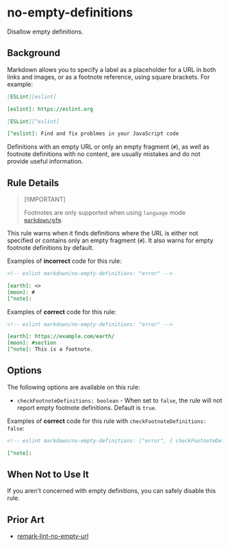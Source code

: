# no-empty-definitions

Disallow empty definitions.

## Background

Markdown allows you to specify a label as a placeholder for a URL in both links and images, or as a footnote reference, using square brackets. For example:

```markdown
[ESLint][eslint]

[eslint]: https://eslint.org

[ESLint][^eslint]

[^eslint]: Find and fix problmes in your JavaScript code
```

Definitions with an empty URL or only an empty fragment (`#`), as well as footnote definitions with no content, are usually mistakes and do not provide useful information.

## Rule Details

> [!IMPORTANT] <!-- eslint-disable-line -- This should be fixed in https://github.com/eslint/markdown/issues/294 -->
>
> Footnotes are only supported when using `language` mode [`markdown/gfm`](/README.md#languages).

This rule warns when it finds definitions where the URL is either not specified or contains only an empty fragment (`#`). It also warns for empty footnote definitions by default.

Examples of **incorrect** code for this rule:

```markdown
<!-- eslint markdown/no-empty-definitions: "error" -->

[earth]: <>
[moon]: #
[^note]:
```

Examples of **correct** code for this rule:

```markdown
<!-- eslint markdown/no-empty-definitions: "error" -->

[earth]: https://example.com/earth/
[moon]: #section
[^note]: This is a footnote.
```

## Options

The following options are available on this rule:

* `checkFootnoteDefinitions: boolean` - When set to `false`, the rule will not report empty footnote definitions. Default is `true`.

Examples of **correct** code for this rule with `checkFootnoteDefinitions: false`:

```markdown
<!-- eslint markdown/no-empty-definitions: ["error", { checkFootnoteDefinitions: false }] -->

[^note]:
```

## When Not to Use It

If you aren't concerned with empty definitions, you can safely disable this rule.

## Prior Art

* [remark-lint-no-empty-url](https://github.com/remarkjs/remark-lint/tree/main/packages/remark-lint-no-empty-url)